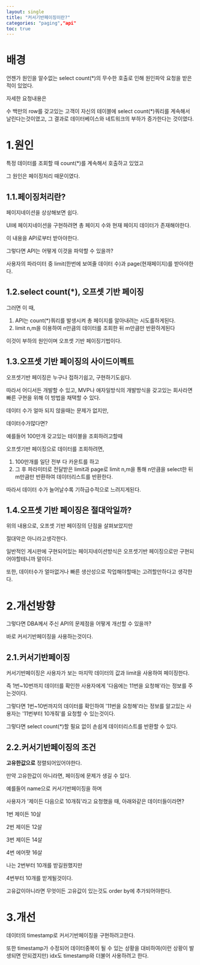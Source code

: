 ```yaml
---
layout: single
title: "커서기반페이징이란?"
categories: "paging","api"
toc: true
---
```


# 배경

언젠가 원인을 알수없는 select count(*)의 무수한 호출로 인해 원인파악 요청을 받은적이 있었다.



자세한 요청내용은

수 백만의 row를 갖고있는 고객이 자신의 테이블에 select count(*)쿼리를 계속해서 날린다는것이였고, 그 결과로 데이터베이스와 네트워크의 부하가 증가한다는 것이였다.



# 1.원인

특정 데이터를 조회할 때 count(*)를 계속해서 호출하고 있었고 

그 원인은 페이징처리 때문이였다.



## 1.1.페이징처리란?

페이지네이션을 상상해보면 쉽다.

UI에 페이지네이션을 구현하려면 총 페이지 수와 현재 페이지 데이터가 존재해야한다. 

이 내용을 API로부터 받아야한다.



그렇다면 API는 어떻게 이것을 파악할 수 있을까?

사용자의 파라미터 중 limit(한번에 보여줄 데이터 수)과 page(현재페이지)를 받아야한다.



## 1.2.select count(*), 오프셋 기반 페이징

그러면 이 때, 

1. API는 count(*)쿼리를 발생시켜 총 페이지를 알아내려는 시도를하게된다.
2. limit n,m을 이용하여 n만큼의 데이터를 조회한 뒤 m만큼만 반환하게된다

이것이 부하의 원인이며 오프셋 기반 페이징기법이다.



## 1.3.오프셋 기반 페이징의 사이드이펙트

오프셋기반 페이징은 누구나 접하기쉽고, 구현하기도쉽다.

따라서 어디서든 개발할 수 있고, MVP나 애자일방식의 개발방식을 갖고있는 회사라면 빠른 구현을 위해 이 방법을 채택할 수 있다.

데이터 수가 얼마 되지 않을때는 문제가 없지만,



데이터수가많다면?

예를들어 100만개 갖고있는 테이블을 조회하려고할때 

오프셋기반 페이징으로 데이터를 조회하려면, 

1. 100만개를 일단 전부 다 카운트를 하고
2. 그 후 파라미터로 전달받은 limit과 page로 
   limit n,m을 통해 n만큼을 select한 뒤 m만큼만 반환하여 데이터리스트를 반환한다.

따라서 데이터 수가 늘어날수록 기하급수적으로 느려지게된다.



## 1.4.오프셋 기반 페이징은 절대악일까?

위의 내용으로, 오프셋 기반 페이징의 단점을 살펴보았지만

절대악은 아니라고생각한다.

일반적인 게시판에 구현되어있는 페이지네이션방식은 오프셋기반 페이징으로만 구현되어야할테니까 말이다.

또한, 데이터수가 얼마없거나 빠른 생산성으로 작업해야할때는 고려할만하다고 생각한다.

# 2.개선방향

그렇다면 DBA께서 주신 API의 문제점을 어떻게 개선할 수 있을까?

바로 커서기반페이징을 사용하는것이다.



## 2.1.커서기반페이징

커서기반페이징은 사용자가 보는 마지막 데이터의 값과 limit을 사용하여 페이징한다.

즉 1번~10번까지 데이터를 확인한 사용자에게 '다음에는 11번을 요청해'라는 정보를 주는것이다.

그렇다면 1번~10번까지의 데이터를 확인하여 '11번을 요청해'라는 정보를 알고있는 사용자는 '11번부터 10개줘'를 요청할 수 있는것이다.

그렇다면 select count(*)할 필요 없이 손쉽게 데이터리스트를 반환할 수 있다.



## 2.2.커서기반페이징의 조건

**고유한값으로** 정렬되어있어야한다.

만약 고유한값이 아니라면, 페이징에 문제가 생길 수 있다.



예를들어 name으로 커서기반페이징을 하며

사용자가 '제이든 다음으로 10개줘'라고 요청했을 때,  아래와같은 데이터들이라면?

1번 제이든 10살

2번 제이든 12살 

3번 제이든 14살

4번 에어팟 16살 

나는 2번부터 10개를 받길원했지만

4번부터 10개를 받게될것이다.



고유값이아니라면 무엇이든 고유값이 있는것도 order by에 추가되어야한다.



# 3.개선

데이터의 timestamp로 커서기반페이징을 구현하려고한다.

또한 timestamp가 수정되어 데이터중복이 될 수 있는 상황을 대비하여(이런 상황이 발생되면 안되겠지만) idx도 timestamp와 더불어 사용하려고 한다.

